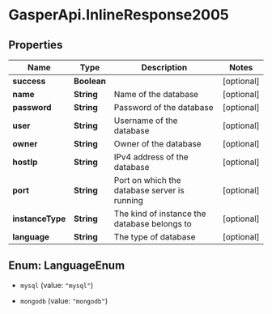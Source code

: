 # GasperApi.InlineResponse2005

## Properties

Name | Type | Description | Notes
------------ | ------------- | ------------- | -------------
**success** | **Boolean** |  | [optional] 
**name** | **String** | Name of the database | [optional] 
**password** | **String** | Password of the database | [optional] 
**user** | **String** | Username of the database | [optional] 
**owner** | **String** | Owner of the database | [optional] 
**hostIp** | **String** | IPv4 address of the database | [optional] 
**port** | **String** | Port on which the database server is running | [optional] 
**instanceType** | **String** | The kind of instance the database belongs to | [optional] 
**language** | **String** | The type of database | [optional] 



## Enum: LanguageEnum


* `mysql` (value: `"mysql"`)

* `mongodb` (value: `"mongodb"`)




